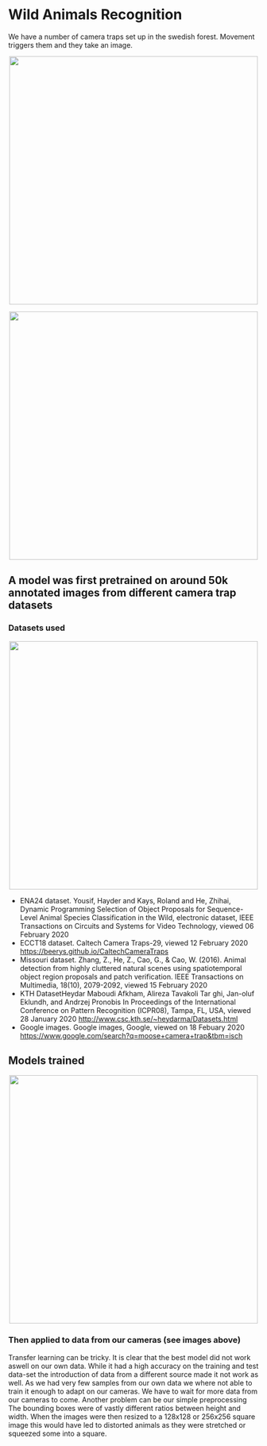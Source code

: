 # Wild Animals Recognition

We have a number of camera traps set up in the swedish forest. Movement triggers
them and they take an image. 

<p align="center">
<img src="https://user-images.githubusercontent.com/50867974/116964542-0f8a3400-acac-11eb-8eb6-9b5a93ddc081.jpg" width="500">
</p>

<p align="center">
<img src="https://user-images.githubusercontent.com/50867974/116964539-0ef19d80-acac-11eb-87ba-550813e1ef87.jpg" width="500">
</p>

## A model was first pretrained on around 50k annotated images from different camera trap datasets
### Datasets used
<p align="center">
<img src="https://user-images.githubusercontent.com/50867974/116964938-fa61d500-acac-11eb-85fa-a6dd9dd201c4.png" width="500">
</p>

- ENA24 dataset. Yousif, Hayder and Kays, Roland and He, Zhihai, Dynamic Programming Selection of Object Proposals for Sequence-Level Animal Species Classification in the Wild, electronic dataset, IEEE Transactions on Circuits and Systems for Video Technology, viewed 06 February 2020
- ECCT18 dataset. Caltech Camera Traps-29, viewed 12 February 2020 <https://beerys.github.io/CaltechCameraTraps>
- Missouri dataset. Zhang, Z., He, Z., Cao, G., & Cao, W. (2016). Animal detection from highly cluttered natural scenes using spatiotemporal object region proposals and patch verification. IEEE Transactions on Multimedia, 18(10), 2079-2092, viewed 15 February 2020
- KTH DatasetHeydar Maboudi Afkham, Alireza Tavakoli Tar ghi, Jan-oluf Eklundh, and Andrzej Pronobis In Proceedings of the International Conference on Pattern Recognition (ICPR08), Tampa, FL, USA, viewed 28 January 2020 <http://www.csc.kth.se/~heydarma/Datasets.html>
- Google images. Google images, Google, viewed on 18 Febuary 2020 <https://www.google.com/search?q=moose+camera+trap&tbm=isch>

## Models trained
<p align="center">
<img src="https://user-images.githubusercontent.com/50867974/116965164-75c38680-acad-11eb-8e9d-1860adda6f87.png" width="500">
</p>

### Then applied to data from our cameras (see images above)
Transfer learning can be tricky. It is clear that the best model did not work aswell on our own data. While it had a high accuracy on the training and test data-set the introduction of data from a different source made it not work as well. As we had very few samples from our own data we where not able to train it enough to adapt on our cameras.
We have to wait for more data from our cameras to come.  Another problem can be our simple preprocessing The bounding boxes were of vastly different ratios between height and width. When the images were then resized to a 128x128 or 256x256 square image this would have led to distorted animals as they were stretched or squeezed some into a square.


